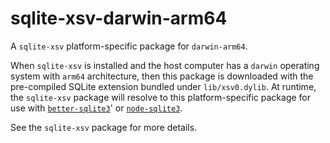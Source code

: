 <!--- Generated with the npm_generate_platform_packages.sh script, don't edit by hand -->

# sqlite-xsv-darwin-arm64

A `sqlite-xsv` platform-specific package for `darwin-arm64`. 

When `sqlite-xsv` is installed and the host computer has a `darwin` operating system with `arm64` architecture, then this package is downloaded with the pre-compiled SQLite extension bundled under `lib/xsv0.dylib`. At runtime, the `sqlite-xsv` package will resolve to this platform-specific package for use with [`better-sqlite3`](https://github.com/WiseLibs/better-sqlite3)' or [`node-sqlite3`](https://github.com/TryGhost/node-sqlite3).

See the `sqlite-xsv` package for more details.